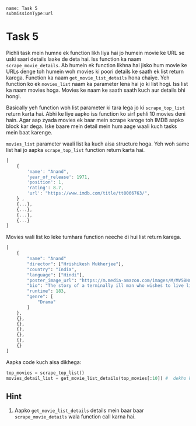 ```ngMeta
name: Task 5
submissionType:url
```

# Task 5

Pichli task mein humne ek function likh liya hai jo humein movie ke URL se uski saari details laake de deta hai. Iss function ka naam `scrape_movie_details`. Ab humein ek function likhna hai jisko hum movie ke URLs denge toh humein woh movies ki poori details ke saath ek list return karega. Function ka naam `get_movie_list_details` hona chaiye. Yeh function ko ek `movies_list` naam ka parameter lena hai jo ki list hogi. Iss list ka naam movies hoga. Movies ke naam ke saath saath kuch aur details bhi hongi.  

Basically yeh function woh list parameter ki tara lega jo ki `scrape_top_list` return karta hai. Abhi ke liye aapko iss function ko sirf pehli 10 movies deni hain. Agar aap zyada movies ek baar mein scrape karoge toh IMDB aapko block kar dega. Iske baare mein detail mein hum aage waali kuch tasks mein baat karenge.

`movies_list` parameter waali list ka kuch aisa structure hoga. Yeh woh same list hai jo aapka `scrape_top_list` function return karta hai.
```js
[
	{	
		'name': "Anand", 
		'year_of_release': 1971, 
		'position': 1, 
		'rating': 8.7, 
		'url': "https://www.imdb.com/title/tt0066763/", 
	} , 
	{...}, 
	{...}, 
	{...}, 
	{...}
]
```

Movies wali list ko leke tumhara function neeche di hui list return karega.

```python
[
	{
		"name": "Anand"
		"director": ["Hrishikesh Mukherjee"],
		"country": "India",
		"language": ["Hindi"],
		"poster_image_url": "https://m.media-amazon.com/images/M/MV5BNmZkMTMzNmEtMWU5NC00MjEzLWE5MzktYzRlMmQyMzk0YmM1XkEyXkFqcGdeQXVyNTA4NzY1MzY@._V1_UX182_CR0,0,182,268_AL__QL50.jpg",
		"bio": "The story of a terminally ill man who wishes to live life to the3 full before the inevitable occurs, as told by his best friend.",
		"runtime": 183,
		"genre": [
			"Drama"
		]
	},
	{},
	{},
	{},
	{},
	{},
	{}
]
```

Aapka code kuch aisa dikhega:

```python
top_movies = scrape_top_list()
movies_detail_list = get_movie_list_details(top_movies[:10]) #  dekho kaise humne slicing ka use karke humne sirf pehli 10 movies input di. Yeh karna yaad rakhna :)
```

## Hint

1. Aapko `get_movie_list_details` details mein baar baar `scrape_movie_details` wala function call karna hai.
